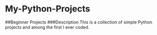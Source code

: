 # My-Python-Projects
##Beginner Projects
###Description
This is a collection of simple Python projects and among the first I ever coded. 
